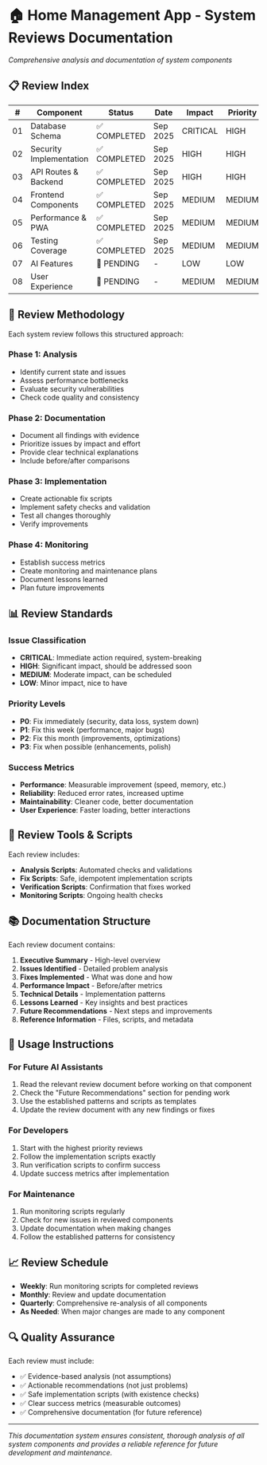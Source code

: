 # 🏠 **Home Management App - System Reviews Documentation**

*Comprehensive analysis and documentation of system components*

## 📋 **Review Index**

| # | Component | Status | Date | Impact | Priority |
|---|-----------|--------|------|--------|----------|
| 01 | Database Schema | ✅ COMPLETED | Sep 2025 | CRITICAL | HIGH |
| 02 | Security Implementation | ✅ COMPLETED | Sep 2025 | HIGH | HIGH |
| 03 | API Routes & Backend | ✅ COMPLETED | Sep 2025 | HIGH | HIGH |
| 04 | Frontend Components | ✅ COMPLETED | Sep 2025 | MEDIUM | MEDIUM |
| 05 | Performance & PWA | ✅ COMPLETED | Sep 2025 | MEDIUM | MEDIUM |
| 06 | Testing Coverage | ✅ COMPLETED | Sep 2025 | MEDIUM | MEDIUM |
| 07 | AI Features | 🔄 PENDING | - | LOW | LOW |
| 08 | User Experience | 🔄 PENDING | - | MEDIUM | MEDIUM |

## 🎯 **Review Methodology**

Each system review follows this structured approach:

### **Phase 1: Analysis**
- Identify current state and issues
- Assess performance bottlenecks
- Evaluate security vulnerabilities
- Check code quality and consistency

### **Phase 2: Documentation**
- Document all findings with evidence
- Prioritize issues by impact and effort
- Provide clear technical explanations
- Include before/after comparisons

### **Phase 3: Implementation**
- Create actionable fix scripts
- Implement safety checks and validation
- Test all changes thoroughly
- Verify improvements

### **Phase 4: Monitoring**
- Establish success metrics
- Create monitoring and maintenance plans
- Document lessons learned
- Plan future improvements

## 📊 **Review Standards**

### **Issue Classification**
- **CRITICAL**: Immediate action required, system-breaking
- **HIGH**: Significant impact, should be addressed soon
- **MEDIUM**: Moderate impact, can be scheduled
- **LOW**: Minor impact, nice to have

### **Priority Levels**
- **P0**: Fix immediately (security, data loss, system down)
- **P1**: Fix this week (performance, major bugs)
- **P2**: Fix this month (improvements, optimizations)
- **P3**: Fix when possible (enhancements, polish)

### **Success Metrics**
- **Performance**: Measurable improvement (speed, memory, etc.)
- **Reliability**: Reduced error rates, increased uptime
- **Maintainability**: Cleaner code, better documentation
- **User Experience**: Faster loading, better interactions

## 🔧 **Review Tools & Scripts**

Each review includes:
- **Analysis Scripts**: Automated checks and validations
- **Fix Scripts**: Safe, idempotent implementation scripts
- **Verification Scripts**: Confirmation that fixes worked
- **Monitoring Scripts**: Ongoing health checks

## 📚 **Documentation Structure**

Each review document contains:
1. **Executive Summary** - High-level overview
2. **Issues Identified** - Detailed problem analysis
3. **Fixes Implemented** - What was done and how
4. **Performance Impact** - Before/after metrics
5. **Technical Details** - Implementation patterns
6. **Lessons Learned** - Key insights and best practices
7. **Future Recommendations** - Next steps and improvements
8. **Reference Information** - Files, scripts, and metadata

## 🚀 **Usage Instructions**

### **For Future AI Assistants**
1. Read the relevant review document before working on that component
2. Check the "Future Recommendations" section for pending work
3. Use the established patterns and scripts as templates
4. Update the review document with any new findings or fixes

### **For Developers**
1. Start with the highest priority reviews
2. Follow the implementation scripts exactly
3. Run verification scripts to confirm success
4. Update success metrics after implementation

### **For Maintenance**
1. Run monitoring scripts regularly
2. Check for new issues in reviewed components
3. Update documentation when making changes
4. Follow the established patterns for consistency

## 📈 **Review Schedule**

- **Weekly**: Run monitoring scripts for completed reviews
- **Monthly**: Review and update documentation
- **Quarterly**: Comprehensive re-analysis of all components
- **As Needed**: When major changes are made to any component

## 🔍 **Quality Assurance**

Each review must include:
- ✅ Evidence-based analysis (not assumptions)
- ✅ Actionable recommendations (not just problems)
- ✅ Safe implementation scripts (with existence checks)
- ✅ Clear success metrics (measurable outcomes)
- ✅ Comprehensive documentation (for future reference)

---

*This documentation system ensures consistent, thorough analysis of all system components and provides a reliable reference for future development and maintenance.*
